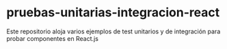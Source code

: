 # pruebas-unitarias-integracion-react
Este repositorio aloja varios ejemplos de test unitarios y de integración para probar componentes en React.js

